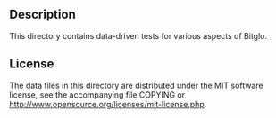 Description
------------

This directory contains data-driven tests for various aspects of Bitglo.

License
--------

The data files in this directory are distributed under the MIT software
license, see the accompanying file COPYING or
http://www.opensource.org/licenses/mit-license.php.

